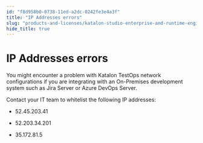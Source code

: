 ```yaml
---
id: "f8d958b0-0738-11ed-a2dc-0242fe3e4a3f"
title: "IP Addresses errors"
slug: "products-and-licenses/katalon-studio-enterprise-and-runtime-engine-licenses/troubleshoot/troubleshooting-activation-problem/ip-addresses-errors"
hide_title: true
---
```


# <a id="troubleshooting-1011" class="anchor_top_offset"/><a id="ariaid-title1" class="anchor_top_offset"/>IP Addresses errors

<p xmlns="http://www.w3.org/1999/xhtml" className="shortdesc"> </p> 
<section xmlns="http://www.w3.org/1999/xhtml" className="section condition"><p className="p" /></section> 
<div xmlns="http://www.w3.org/1999/xhtml" className="bodydiv troubleSolution"><section className="section cause"><p className="p">You might encounter a problem with Katalon TestOps network configurations if you are integrating with an On-Premises development system such as Jira Server or Azure DevOps Server.</p></section><section className="section remedy"><div className="li step p"><span className="ph cmd">Contact your IT team to whitelist the following IP addresses:</span><div className="itemgroup info"><ul className="ul"><li className="li"><p className="p">52.45.203.41</p></li><li className="li"><p className="p">52.203.34.201</p></li><li className="li"><p className="p">35.172.81.5</p></li></ul></div></div></section></div>
